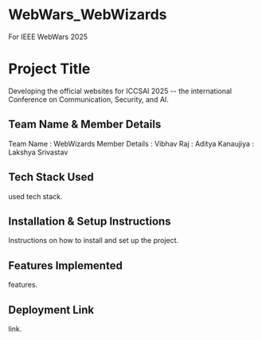 # WebWars_WebWizards
For IEEE WebWars 2025
# Project Title

Developing the official websites for ICCSAI 2025 -- the international Conference on Communication, Security, and AI.

## Team Name & Member Details

Team Name : WebWizards
Member Details : Vibhav Raj
               : Aditya Kanaujiya
               : Lakshya Srivastav

## Tech Stack Used

used tech stack.

## Installation & Setup Instructions

Instructions on how to install and set up the project.

## Features Implemented

features.

## Deployment Link

link.
